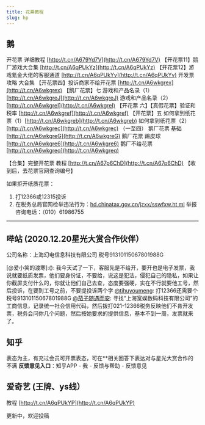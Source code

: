 ```yaml
---
title: 花票教程
slug: hp
---
```


## 鹅

开花票 详细教程 [http://t.cn/A679Yd7V](http://t.cn/A679Yd7V)
【开花票11】鹅厂游戏大合集 [http://t.cn/A6qPUkYz](http://t.cn/A6qPUkYz)
【开花票12】游戏氪金大佬的客服通道 [http://t.cn/A6qPUkYv](http://t.cn/A6qPUkYv)
开发票 攻略 大合集
【开花票四】投诉商家不给开花票  [http://t.cn/A6wkgrex](http://t.cn/A6wkgrex)
【鹅厂花票】七
游戏和产品名录（1）[http://t.cn/A6wkgreJ](http://t.cn/A6wkgreJ)
游戏和产品名录（2）[http://t.cn/A6wkgreI](http://t.cn/A6wkgreI)
【开花票 六】【真假花票】验证和税率 [http://t.cn/A6wkgref](http://t.cn/A6wkgref)
【开花票】五
如何拿到纸花票（1）[http://t.cn/A6wkgreb](http://t.cn/A6wkgreb)
如何拿到纸花票（2）[http://t.cn/A6wkgrec](http://t.cn/A6wkgrec)
（一至四）
鹅厂花票 基础 [http://t.cn/A6wkgreG](http://t.cn/A6wkgreG)
鹅厂花票 踢皮球 [http://t.cn/A6wkgre6](http://t.cn/A6wkgre6)
鹅厂不给花票 [http://t.cn/A6wkgreq](http://t.cn/A6wkgreq)

【合集】完整开花票 教程 [http://t.cn/A67p6ChD](http://t.cn/A67p6ChD)
【收到后，去花票官网查询编号】

如果拒开纸质花票：

1. 打12366或12315投诉  
2. 在税务总局官网检举违法行为：[hd.chinatax.gov.cn/jzxx/sswfxw.ht
ml](http://hd.chinatax.gov.cn/jzxx/sswfxw.html)
举报咨询电话：（010）61986755

***

## 哔站 (2020.12.20星光大赏合作伙伴）

公司名称：上海幻电信息科技有限公司
税号91310115067801988G

[@爱小笑的渡寒]:(): 我今天试了一下，客服先是不给开，要开也是电子发票，我说就要纸质发票，他们要身份证，不要给，说这是犯法，侵犯自己的隐私，如果让你截屏支付什么的，你就让他们自己去查，态度要强硬，实在不行就要他工号，然后投诉，在要到工号之前，不要提投诉两个字
[@tihuyoumeng](): 打12366还需要个税号91310115067801988G
[@茄子随遇而安](): 寻找“上海宽娱数码科技有限公司”的工商信息，记录统一社会信用代码，然后拨打021-12366税务反映他们不肯开发票，税务会问你几个问题，然后按她要求的提供信息，基本不到一周，发票就来了。

## 知乎

表态为主，有充过会员可开票表态，可在\*\*相关回答下表达对与星光大赏合作的不满
**反馈意见入口**：知乎APP - 我 - 反馈与帮助 - 反馈意见


## 爱奇艺 (王牌、ys线）  

教程 [http://t.cn/A6qPUkYP](http://t.cn/A6qPUkYP)


更新中，欢迎投稿
